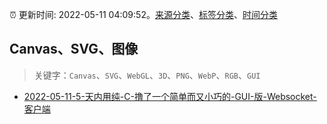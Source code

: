:alarm_clock: 更新时间: 2022-05-11 04:09:52。[来源分类](../README.md)、[标签分类](../TAGS.md)、[时间分类](../TIMELINE.md)

## Canvas、SVG、图像


> 关键字：`Canvas`、`SVG`、`WebGL`、`3D`、`PNG`、`WebP`、`RGB`、`GUI`



- [2022-05-11-5-天内用纯-C-撸了一个简单而又小巧的-GUI-版-Websocket-客户端](https://www.v2ex.com/t/852159) 
